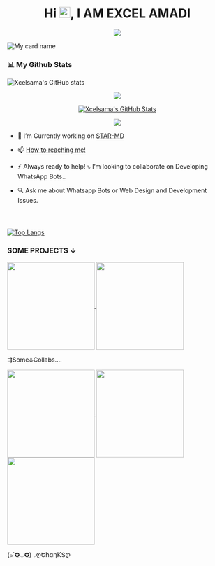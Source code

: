  ## <h1 align="center">Hi <img src="https://media.giphy.com/media/hvRJCLFzcasrR4ia7z/giphy.gif" width="25px" height="25px">, I AM EXCEL AMADI</h1>

<p align="center">
    <img src="https://komarev.com/ghpvc/?username=Xcelsama&color=brightgreen&style=plastic&label=%F0%9F%91%80+Profile+Views">
</p>

![My card name](https://cardivo.vercel.app/api?name=Excel%20Amadi%20&description=Hey%20You%20Welcome%20To%20My%20Profile%20🌠&image=https://i.ibb.co/HtT3vjm/goku-gif-3.gif?q=tbn:ANd9GcR7aMC3bf4bg4l_nhYS2Un9FXbFYcB4T83Shjk8xSUZDh_D61LFpzbpeqLW&s=10?v=4&backgroundColor=%23e4f2f6&instagram=_Excel_&github=Xcelsama-&)

### 📊 My Github Stats



![Xcelsama's GitHub stats](https://github-readme-stats.vercel.app/api?username=Xcelsama&show=reviews,discussions_started,discussions_answered,prs_merged,prs_merged_percentage&theme=tokyonight&show_icons=true)

<p align="center">
  <a href="https://github.com/Xcelsama"><img src="https://github-readme-streak-stats.herokuapp.com?user=Xcelsama&theme=tokyonight&hide_border=false&properties=background&border=%239611C5FF" /></a>
</p>


<p align="center">
  <a href="https://github.com/Xcelsama"> <img  alt="Xcelsama's GitHub Stats" src="https://awesome-github-stats.azurewebsites.net/user-stats/Xcelsama?cardType=github&theme=github-dark&preferLogin=true" />  </a>





<p align="center">
  <a href="https://github.com/Xcel"><img src="https://github-profile-trophy.vercel.app/?username=Xcelsama&theme=radical&margin-w=20&no-bg=true&no-frame=false" /></a>
</p>

- 💫 I’m Currently working on [STAR-MD](https://github.com/Xcelsama/STAR-MD-V2)
- 📫 [How to reaching me!](https://github.com/Xcelsama/Xcelsama/blob/main/README.md#-how-to-reach-me)
- ⚡ Always ready to help!
 ⤵️ I’m looking to collaborate on Developing WhatsApp Bots.. 

- 🔍 Ask me about Whatsapp Bots or Web Design and Development Issues. 


# 
<br>[![Top Langs](https://github-readme-stats.vercel.app/api/top-langs/?username=Xcelsama&layout=donut)](https://github.com/Xcelsama)
<h3>SOME PROJECTS
        ↓</h3>

<a href="https://github.com/Xcelsama/STAR-MD-V2">
  <img height=200 align="center" src="https://github-readme-stats.vercel.app/api/pin/?username=Xcelsama&repo=STAR-MD-V2&theme=dark&layout=compact&langs_count=8&card_width=320" />
</a>

<a href="https://github.com/Xcelsama/STAR-MD">
  <img height=200 align="center" src="https://github-readme-stats.vercel.app/api/pin/?username=Xcelsama&repo=STAR-MD&theme=dark&layout=compact&langs_count=8&card_width=320" 
>
</a>

⇶Some⥥Collabs....



<a href="https://github.com/salmanytofficial/XLICON-MD">
  <img height=200 align="center" src="https://github-readme-stats.vercel.app/api/pin/?username=salmanytofficial&repo=XLICON-MD&theme=dark&layout=compact&langs_count=8&card_width=320" />
</a>

<a href="https://github.com/Kingjux/Venocyber-md">
  <img height=200 align="center" src="https://github-readme-stats.vercel.app/api/pin/?username=Kingjux&repo=Venocyber-md&theme=dark&layout=compact&langs_count=8&card_width=320" />
</a>

<a href="https://github.com/Kingjux/Venocyber-voice-message">
  <img height=200 align="center" src="https://github-readme-stats.vercel.app/api/pin/?username=Kingjux&repo=Venocyber-voice-message&theme=dark&layout=compact&langs_count=8&card_width=320" />
</a>





(๑`✪̤◡✪̤)◞ღԵհɑղƘՏღ

